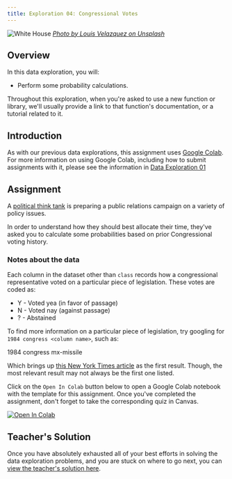 ```yaml
---
title: Exploration 04: Congressional Votes
---
```


![White House]({{URLROOT}}/shared/img/whitehouse.jpg)
*[Photo by Louis Velazquez on Unsplash](https://unsplash.com/photos/XWW746i6WoM)*

## Overview

In this data exploration, you will:

* Perform some probability calculations.

Throughout this exploration, when you're asked to use a new function or library, we'll usually provide a link to that function's documentation, or a tutorial related to it.

## Introduction

As with our previous data explorations, this assignment uses [Google Colab](http://colab.research.google.com). For more information on using Google Colab, including how to submit assignments with it, please see the information in [Data Exploration 01](./exploration-01.html) 

## Assignment

A [political think tank](https://en.wikipedia.org/wiki/Think_tank) is preparing a public relations campaign on a variety of policy issues. 

In order to understand how they should best allocate their time, they've asked you to calculate some probabilities based on prior Congressional voting history.


### Notes about the data

Each column in the dataset other than `class` records how a congressional representative voted on a particular piece of legislation. These votes are coded as:

* Y - Voted yea (in favor of passage)
* N - Voted nay (against passage)
* ? - Abstained

To find more information on a particular piece of legislation, try googling for `1984 congress <column name>`, such as:

   1984 congress mx-missile

Which brings up [this New York Times article](https://www.nytimes.com/1984/05/15/us/issue-and-debate-mx-missile-faces-another-test-in-congress.html) as the first result. Though, the most relevant result may not always be the first one listed.

Click on the `Open In Colab` button below to open a Google Colab notebook with the template for this assignment. Once you've completed the assignment, don't forget to take the corresponding quiz in Canvas. 

[![Open In Colab](https://colab.research.google.com/assets/colab-badge.svg)](https://colab.research.google.com/github/byui-cse/cse450-course/blob/master/notebooks/Exploration_04.ipynb)

## Teacher's Solution

Once you have absolutely exhausted all of your best efforts in solving the data exploration problems, and you are stuck on where to go next, you can [view the teacher's solution here](https://colab.research.google.com/github/byui-cse/cse450-course/blob/master/notebooks/Exploration_04_Solved.ipynb).
